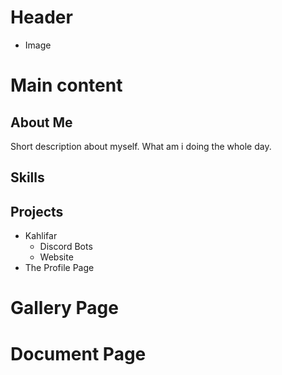 # Header
- Image


# Main content
## About Me
Short description about myself. What am i doing the whole day.

## Skills


## Projects

- Kahlifar
  - Discord Bots
  - Website
- The Profile Page

# Gallery Page

# Document Page
